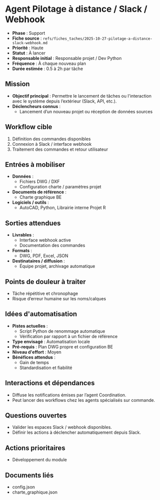 # Agent Pilotage à distance / Slack / Webhook

- **Phase** : Support
- **Fiche source** : `refs/fiches_taches/2025-10-27-pilotage-a-distance-slack-webhook.md`
- **Priorité** : Haute
- **Statut** : À lancer
- **Responsable initial** : Responsable projet / Dev Python
- **Fréquence** : À chaque nouveau plan
- **Durée estimée** : 0.5 à 2h par tâche

## Mission
- **Objectif principal** : Permettre le lancement de tâches ou l'interaction avec le système depuis l’extérieur (Slack, API, etc.).
- **Déclencheurs connus** :
  - Lancement d’un nouveau projet ou réception de données sources

## Workflow cible
1. Définition des commandes disponibles
2. Connexion à Slack / interface webhook
3. Traitement des commandes et retour utilisateur

## Entrées à mobiliser
- **Données** :
  - Fichiers DWG / DXF
  - Configuration charte / paramètres projet
- **Documents de référence** :
  - Charte graphique BE
- **Logiciels / outils** :
  - AutoCAD, Python, Librairie interne Projet R

## Sorties attendues
- **Livrables** :
  - Interface webhook active
  - Documentation des commandes
- **Formats** :
  - DWG, PDF, Excel, JSON
- **Destinataires / diffusion** :
  - Équipe projet, archivage automatique

## Points de douleur à traiter
- Tâche répétitive et chronophage
- Risque d’erreur humaine sur les noms/calques

## Idées d'automatisation
- **Pistes actuelles** :
  - Script Python de renommage automatique
  - Vérification par rapport à un fichier de référence
- **Type envisagé** : Automatisation locale
- **Pré-requis** : Plan DWG propre et configuration BE
- **Niveau d'effort** : Moyen
- **Bénéfices attendus** :
  - Gain de temps
  - Standardisation et fiabilité

## Interactions et dépendances
- Diffuse les notifications émises par l’agent Coordination.
- Peut lancer des workflows chez les agents spécialisés sur commande.

## Questions ouvertes
- Valider les espaces Slack / webhook disponibles.
- Définir les actions à déclencher automatiquement depuis Slack.

## Actions prioritaires
- Développement du module

## Documents liés
- config.json
- charte_graphique.json
